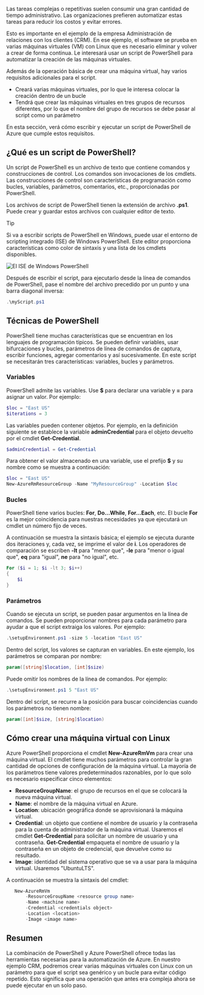 Las tareas complejas o repetitivas suelen consumir una gran cantidad de tiempo administrativo. Las organizaciones prefieren automatizar estas tareas para reducir los costos y evitar errores.

Esto es importante en el ejemplo de la empresa Administración de relaciones con los clientes (CRM). En ese ejemplo, el software se prueba en varias máquinas virtuales (VM) con Linux que es necesario eliminar y volver a crear de forma continua. Le interesará usar un script de PowerShell para automatizar la creación de las máquinas virtuales.

Además de la operación básica de crear una máquina virtual, hay varios requisitos adicionales para el script. 
- Creará varias máquinas virtuales, por lo que le interesa colocar la creación dentro de un bucle
- Tendrá que crear las máquinas virtuales en tres grupos de recursos diferentes, por lo que el nombre del grupo de recursos se debe pasar al script como un parámetro

En esta sección, verá cómo escribir y ejecutar un script de PowerShell de Azure que cumple estos requisitos.

## <a name="what-is-a-powershell-script"></a>¿Qué es un script de PowerShell?
Un script de PowerShell es un archivo de texto que contiene comandos y construcciones de control. Los comandos son invocaciones de los cmdlets. Las construcciones de control son características de programación como bucles, variables, parámetros, comentarios, etc., proporcionadas por PowerShell.

Los archivos de script de PowerShell tienen la extensión de archivo **.ps1**. Puede crear y guardar estos archivos con cualquier editor de texto. 

> [!TIP]
> Si va a escribir scripts de PowerShell en Windows, puede usar el entorno de scripting integrado (ISE) de Windows PowerShell. Este editor proporciona características como color de sintaxis y una lista de los cmdlets disponibles.
>
>![El ISE de Windows PowerShell](../media-drafts/7-windows-powershell-ise-screenshot.png)

Después de escribir el script, para ejecutarlo desde la línea de comandos de PowerShell, pase el nombre del archivo precedido por un punto y una barra diagonal inversa:

```powershell
.\myScript.ps1
```

## <a name="powershell-techniques"></a>Técnicas de PowerShell
PowerShell tiene muchas características que se encuentran en los lenguajes de programación típicos. Se pueden definir variables, usar bifurcaciones y bucles, parámetros de línea de comandos de captura, escribir funciones, agregar comentarios y así sucesivamente. En este script se necesitarán tres características: variables, bucles y parámetros.

### <a name="variables"></a>Variables
PowerShell admite las variables. Use **$** para declarar una variable y **=** para asignar un valor. Por ejemplo:

```powershell
$loc = "East US"
$iterations = 3
```

Las variables pueden contener objetos. Por ejemplo, en la definición siguiente se establece la variable **adminCredential** para el objeto devuelto por el cmdlet **Get-Credential**.

```powershell
$adminCredential = Get-Credential
```

Para obtener el valor almacenado en una variable, use el prefijo **$** y su nombre como se muestra a continuación: 

```powershell
$loc = "East US"
New-AzureRmResourceGroup -Name "MyResourceGroup" -Location $loc
```

### <a name="loops"></a>Bucles
PowerShell tiene varios bucles: **For**, **Do...While**, **For...Each**, etc. El bucle **For** es la mejor coincidencia para nuestras necesidades ya que ejecutará un cmdlet un número fijo de veces.

A continuación se muestra la sintaxis básica; el ejemplo se ejecuta durante dos iteraciones y, cada vez, se imprime el valor de **i**. Los operadores de comparación se escriben **-lt** para "menor que", **-le** para "menor o igual que", **eq** para "igual", **ne** para "no igual", etc.

```powershell
For ($i = 1; $i -lt 3; $i++)
{
    $i
}
```

### <a name="parameters"></a>Parámetros
Cuando se ejecuta un script, se pueden pasar argumentos en la línea de comandos. Se pueden proporcionar nombres para cada parámetro para ayudar a que el script extraiga los valores. Por ejemplo:

```powershell
.\setupEnvironment.ps1 -size 5 -location "East US"
```

Dentro del script, los valores se capturan en variables. En este ejemplo, los parámetros se comparan por nombre:

```powershell
param([string]$location, [int]$size)
```

Puede omitir los nombres de la línea de comandos. Por ejemplo:

```powershell
.\setupEnvironment.ps1 5 "East US"
```

Dentro del script, se recurre a la posición para buscar coincidencias cuando los parámetros no tienen nombre:

```powershell
param([int]$size, [string]$location)
```

## <a name="how-to-create-a-linux-virtual-machine"></a>Cómo crear una máquina virtual con Linux
Azure PowerShell proporciona el cmdlet **New-AzureRmVm** para crear una máquina virtual. El cmdlet tiene muchos parámetros para controlar la gran cantidad de opciones de configuración de la máquina virtual. La mayoría de los parámetros tiene valores predeterminados razonables, por lo que solo es necesario especificar cinco elementos:
- **ResourceGroupName**: el grupo de recursos en el que se colocará la nueva máquina virtual.
- **Name**: el nombre de la máquina virtual en Azure.
- **Location**: ubicación geográfica donde se aprovisionará la máquina virtual.
- **Credential**: un objeto que contiene el nombre de usuario y la contraseña para la cuenta de administrador de la máquina virtual. Usaremos el cmdlet **Get-Credential** para solicitar un nombre de usuario y una contraseña. **Get-Credential** empaqueta el nombre de usuario y la contraseña en un objeto de credencial, que devuelve como su resultado.
- **Image**: identidad del sistema operativo que se va a usar para la máquina virtual. Usaremos "UbuntuLTS".

A continuación se muestra la sintaxis del cmdlet:

```powershell
   New-AzureRmVm 
       -ResourceGroupName <resource group name> 
       -Name <machine name> 
       -Credential <credentials object> 
       -Location <location> 
       -Image <image name>
```

## <a name="summary"></a>Resumen
La combinación de PowerShell y Azure PowerShell ofrece todas las herramientas necesarias para la automatización de Azure. En nuestro ejemplo CRM, podremos crear varias máquinas virtuales con Linux con un parámetro para que el script sea genérico y un bucle para evitar código repetido. Esto significa que una operación que antes era compleja ahora se puede ejecutar en un solo paso.